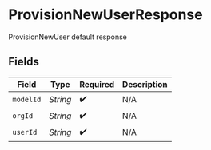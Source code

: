 # ProvisionNewUserResponse

ProvisionNewUser default response


## Fields

| Field              | Type               | Required           | Description        |
| ------------------ | ------------------ | ------------------ | ------------------ |
| `modelId`          | *String*           | :heavy_check_mark: | N/A                |
| `orgId`            | *String*           | :heavy_check_mark: | N/A                |
| `userId`           | *String*           | :heavy_check_mark: | N/A                |